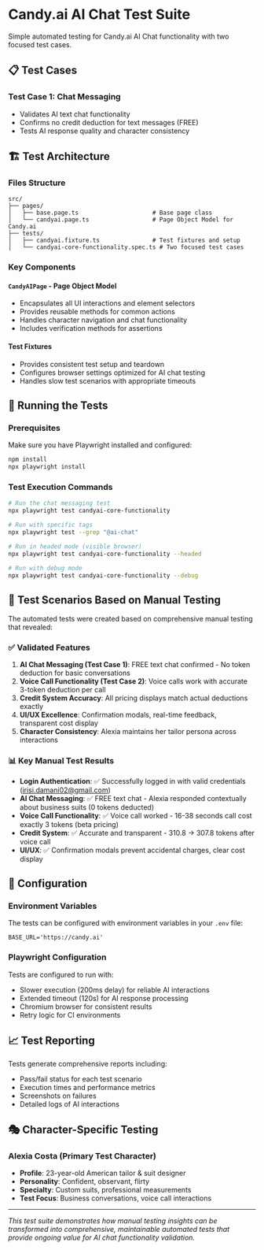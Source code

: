 # Candy.ai AI Chat Test Suite

Simple automated testing for Candy.ai AI Chat functionality with two focused test cases.

## 📋 Test Cases

### Test Case 1: Chat Messaging
- Validates AI text chat functionality
- Confirms no credit deduction for text messages (FREE)
- Tests AI response quality and character consistency

## 🏗️ Test Architecture

### Files Structure
```
src/
├── pages/
│   ├── base.page.ts                     # Base page class
│   └── candyai.page.ts                  # Page Object Model for Candy.ai
├── tests/
│   ├── candyai.fixture.ts               # Test fixtures and setup
│   └── candyai-core-functionality.spec.ts # Two focused test cases
```

### Key Components

#### `CandyAIPage` - Page Object Model
- Encapsulates all UI interactions and element selectors
- Provides reusable methods for common actions
- Handles character navigation and chat functionality
- Includes verification methods for assertions

#### Test Fixtures
- Provides consistent test setup and teardown
- Configures browser settings optimized for AI chat testing
- Handles slow test scenarios with appropriate timeouts

## 🚀 Running the Tests

### Prerequisites
Make sure you have Playwright installed and configured:
```bash
npm install
npx playwright install
```

### Test Execution Commands

```bash
# Run the chat messaging test
npx playwright test candyai-core-functionality

# Run with specific tags
npx playwright test --grep "@ai-chat"

# Run in headed mode (visible browser)
npx playwright test candyai-core-functionality --headed

# Run with debug mode
npx playwright test candyai-core-functionality --debug
```

## 🎯 Test Scenarios Based on Manual Testing

The automated tests were created based on comprehensive manual testing that revealed:

### ✅ Validated Features
1. **AI Chat Messaging (Test Case 1)**: FREE text chat confirmed - No token deduction for basic conversations
2. **Voice Call Functionality (Test Case 2)**: Voice calls work with accurate 3-token deduction per call
3. **Credit System Accuracy**: All pricing displays match actual deductions exactly  
4. **UI/UX Excellence**: Confirmation modals, real-time feedback, transparent cost display
5. **Character Consistency**: Alexia maintains her tailor persona across interactions

### 📊 Key Manual Test Results
- **Login Authentication**: ✅ Successfully logged in with valid credentials (irisi.damani02@gmail.com)
- **AI Chat Messaging**: ✅ FREE text chat - Alexia responded contextually about business suits (0 tokens deducted)
- **Voice Call Functionality**: ✅ Voice call worked - 16-38 seconds call cost exactly 3 tokens (beta pricing)
- **Credit System**: ✅ Accurate and transparent - 310.8 → 307.8 tokens after voice call
- **UI/UX**: ✅ Confirmation modals prevent accidental charges, clear cost display

## 🔧 Configuration

### Environment Variables
The tests can be configured with environment variables in your `.env` file:
```env
BASE_URL='https://candy.ai'
```

### Playwright Configuration
Tests are configured to run with:
- Slower execution (200ms delay) for reliable AI interactions
- Extended timeout (120s) for AI response processing
- Chromium browser for consistent results
- Retry logic for CI environments

## 📈 Test Reporting

Tests generate comprehensive reports including:
- Pass/fail status for each test scenario
- Execution times and performance metrics
- Screenshots on failures
- Detailed logs of AI interactions

## 🎭 Character-Specific Testing

### Alexia Costa (Primary Test Character)
- **Profile**: 23-year-old American tailor & suit designer
- **Personality**: Confident, observant, flirty
- **Specialty**: Custom suits, professional measurements
- **Test Focus**: Business conversations, voice call interactions

---

*This test suite demonstrates how manual testing insights can be transformed into comprehensive, maintainable automated tests that provide ongoing value for AI chat functionality validation.*
